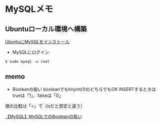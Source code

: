 # MySQLメモ

## Ubuntuローカル環境へ構築

[UbuntuにMySQLをインストール](https://qiita.com/houtarou/items/a44ce783d09201fc28f5)

- MySQLにログイン

```
$ sudo mysql -u root
```

## memo

- Booleanの扱い
booleanでもtinyint(1)のどちらでもOK
INSERTするときはtrueは「1」、falseは「0」

値の比較は「=」で（isだと想定と違う）

[【MySQL】MySQLでのBooleanの扱い](https://tmg0525.hatenadiary.jp/entry/2019/05/11/065857)